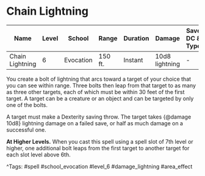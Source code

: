 # Chain Lightning

| Name | Level | School | Range | Duration | Damage | Save DC & Type |
|------|-------|--------|-------|----------|--------|----------------|
| Chain Lightning | 6 | Evocation | 150 ft. | Instant | 10d8 lightning | - |

You create a bolt of lightning that arcs toward a target of your choice that you can see within range. Three bolts then leap from that target to as many as three other targets, each of which must be within 30 feet of the first target. A target can be a creature or an object and can be targeted by only one of the bolts.

A target must make a Dexterity saving throw. The target takes {@damage 10d8} lightning damage on a failed save, or half as much damage on a successful one.

**At Higher Levels.** When you cast this spell using a spell slot of 7th level or higher, one additional bolt leaps from the first target to another target for each slot level above 6th.

^Tags: #spell #school_evocation #level_6 #damage_lightning #area_effect